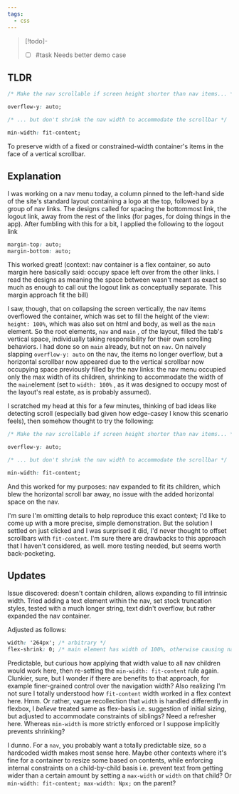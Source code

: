 ```yaml
---
tags:
  - css
---
```


> [!todo]-
> - [ ] #task Needs better demo case

## TLDR

```css
/* Make the nav scrollable if screen height shorter than nav items... */

overflow-y: auto;

/* ... but don't shrink the nav width to accommodate the scrollbar */

min-width: fit-content;
```

To preserve width of a  fixed or constrained-width container's items in the face of a vertical scrollbar.

## Explanation
I was working on a nav menu today, a column pinned to the left-hand side of the site's standard layout containing a logo at the top, followed by a group of nav links. The designs called for spacing the bottommost link, the logout link, away from the rest of the links (for pages, for doing things in the app). After fumbling with this for a bit, I applied the following to the logout link

```css
margin-top: auto;
margin-bottom: auto;
```

This worked great! (context: nav container is a flex container, so auto margin here basically said: occupy space left over from the other links. I read the designs as meaning the space between wasn't meant as exact so much as enough to call out the logout link as conceptually separate. This margin approach fit the bill)

I saw, though, that on collapsing the screen vertically, the nav items overflowed the container, which was set to fill the height of the view: `height: 100%`, which was also set on html and body, as well as the `main` element. So the root elements, `nav` and `main` , of the layout, filled the tab's vertical space, individually taking responsibility for their own scrolling behaviors. I had done so on `main` already, but not on `nav`. On naively slapping `overflow-y: auto` on the nav, the items no longer overflow, but a horizontal scrollbar now appeared due to the vertical scrollbar now occupying space previously filled by the nav links: the nav menu occupied only the max width of its children, shrinking to accommodate the width of the `main`element (set to `width: 100%` , as it was designed to occupy most of the layout's real estate, as is probably assumed). 

I scratched my head at this for a few minutes, thinking of bad ideas like detecting scroll (especially bad given how edge-casey I know this scenario feels), then somehow thought to try the following:

```css
/* Make the nav scrollable if screen height shorter than nav items... */

overflow-y: auto;

/* ... but don't shrink the nav width to accommodate the scrollbar */

min-width: fit-content;
```

And this worked for my purposes: nav expanded to fit its children, which blew the horizontal scroll bar away, no issue with the added horizontal space on the nav.

I'm sure I'm omitting details to help reproduce this exact context; I'd like to come up with a more precise, simple demonstration. But the solution I settled on just clicked and I was surprised it did, I'd never thought to offset scrollbars with `fit-content`. I'm sure there are drawbacks to this approach that I haven't considered, as well. more testing needed, but seems worth back-pocketing.

## Updates

Issue discovered: doesn't contain children, allows expanding to fill intrinsic width. Tried adding a text element within the nav, set stock truncation styles, tested with a much longer string, text didn't overflow, but rather expanded the nav container. 

Adjusted as follows:

```css
width: '264px'; /* arbitrary */
flex-shrink: 0; /* main element has width of 100%, otherwise causing nav to shrink to as small as possible (child min-content I think?) */
```

Predictable, but curious how applying that width value to all nav children would work here, then re-setting the `min-width: fit-content` rule again. Clunkier, sure, but I wonder if there are benefits to that approach, for example finer-grained control over the navigation width? Also realizing I'm not sure I totally understood how `fit-content` width worked in a flex context here. Hmm. Or rather, vague recollection that `width` is handled differently in flexbox, I _believe_ treated same as flex-basis i.e. suggestion of initial sizing, but adjusted to accommodate constraints of siblings? Need a refresher here. Whereas `min-width` is more strictly enforced or I suppose implicitly prevents shrinking?

I dunno. For a `nav`, you probably want a totally predictable size, so a hardcoded width makes most sense here. Maybe other contexts where it's fine for a container to resize some based on contents, while enforcing internal constraints on a child-by-child basis i.e. prevent text from getting wider than a certain amount by setting a `max-width` or `width` on that child? Or `min-width: fit-content; max-width: Npx;` on the parent?
